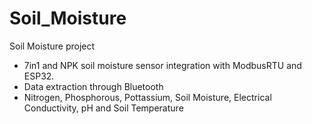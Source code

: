# Soil_Moisture
Soil Moisture project

* 7in1 and NPK soil moisture sensor integration with ModbusRTU and ESP32.
* Data extraction through Bluetooth
* Nitrogen, Phosphorous, Pottassium, Soil Moisture, Electrical Conductivity, pH and Soil Temperature 
